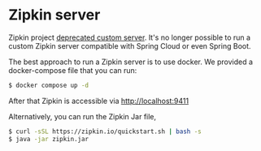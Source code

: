 # Zipkin server

Zipkin project [deprecated custom server](https://github.com/openzipkin/zipkin/tree/master/zipkin-server). 
It's no longer possible to run a custom Zipkin server compatible with Spring Cloud or even Spring Boot.

The best approach to run a Zipkin server is to use docker. We provided a docker-compose file that you can run:

```bash
$ docker compose up -d
```

After that Zipkin is accessible via [http://localhost:9411](http://localhost:9411)

Alternatively, you can run the Zipkin Jar file,

```bash
$ curl -sSL https://zipkin.io/quickstart.sh | bash -s
$ java -jar zipkin.jar
```